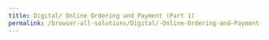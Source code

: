 ```yaml
---
title: Digital/ Online Ordering and Payment (Part 1)
permalink: /browser-all-solutions/Digital/-Online-Ordering-and-Payment-(Part-1)
---
```


